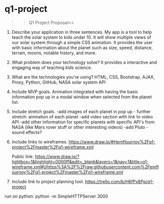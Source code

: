 # q1-project
>>Q1 Project Proposal<<

1) Describe your application in three sentences.
    My app is a tool to help teach the solar system to kids under 10.
    It will show multiple views of our solar system through a simple CSS animation.
    It provides the user with basic information about the planet such as size, speed, distance, terrain, moons, notable history, and more.

2) What problem does your technology solve?
    It provides a interactive and engaging way of teaching kids science.

3) What are the technologies you're using?
    HTML, CSS, Bootstrap, AJAX, Proxy, Python, GitHub, NASA solar system API

4) Include MVP goals.
    Animation integrated with having the basic information pop up in a modal window when selected from the planet list.

5) Include stretch goals.
    -add images of each planet in pop up - further stretch: animation of each planet
    -add video section with link to video API
    -add other information for specific planets with specific API's from NASA (like Mars rover stuff or other interesting videos)
    -add Pluto
    -sound effects?

6) Include links to wireframes.
    https://www.draw.io/#Hemflournoy%2Fq1-project%2Fmaster%2Fq1-wireframe.xml

    Public link: https://www.draw.io/?lightbox=1&highlight=0000ff&edit=_blank&layers=1&nav=1&title=q1-wireframe.xml#Uhttps%3A%2F%2Fraw.githubusercontent.com%2Femflournoy%2Fq1-project%2Fmaster%2Fq1-wireframe.xml

7) Include link to project planning tool.
    https://trello.com/b/H6fPx8Pp/q1-project



run on python: python -m SimpleHTTPServer 3000
